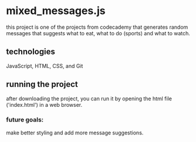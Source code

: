 # mixed_messages.js

this project is one of the projects from codecademy that generates random messages that suggests what to eat, what to do (sports) and what to watch.

## technologies

JavaScript, HTML, CSS, and Git

## running the project

after downloading the project, you can run it by opening the html file ('index.html') in a
web browser.

### future goals:

make better styling and add more message suggestions.
